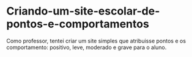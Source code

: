 # Criando-um-site-escolar-de-pontos-e-comportamentos
 Como professor, tentei criar um site simples que atribuisse pontos e os comportamento: positivo, leve, moderado e grave para o aluno. 
